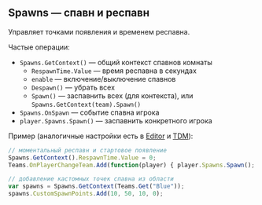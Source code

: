 ## Spawns — спавн и респавн

Управляет точками появления и временем респавна.

Частые операции:
- `Spawns.GetContext()` — общий контекст спавнов комнаты
  - `RespawnTime.Value` — время респавна в секундах
  - `enable` — включение/выключение спавнов
  - `Despawn()` — убрать всех
  - `Spawn()` — заспавнить всех (для контекста), или `Spawns.GetContext(team).Spawn()`
- `Spawns.OnSpawn` — событие спавна игрока
- `player.Spawns.Spawn()` — заспавнить конкретного игрока

Пример (аналогичные настройки есть в [Editor](https://github.com/kkohno/PixelCombats.GameModes.Editor) и [TDM](https://github.com/kkohno/PixelCombats.GameModes.TDM)):
```javascript
// моментальный респавн и стартовое появление
Spawns.GetContext().RespawnTime.Value = 0;
Teams.OnPlayerChangeTeam.Add(function(player) { player.Spawns.Spawn(); });

// добавление кастомных точек спавна из области
var spawns = Spawns.GetContext(Teams.Get("Blue"));
spawns.CustomSpawnPoints.Add(10, 50, 10, 0);
```


